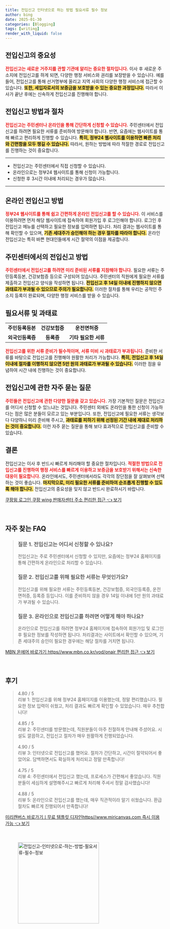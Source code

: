 ```yaml
---
title: 전입신고 인터넷으로 하는 방법 필요서류 필수 정보
author: bing
date: 2025-01-30
categories: [Blogging]
tags: [writing]
render_with_liquid: false
---
```



<h2 id='전입신고의 중요성'>전입신고의 중요성</h2>

<p><b><span style="color: #ee2323;">전입신고는 새로운 거주지를 관할 기관에 알리는 중요한 절차입니다.</span></b> 이사 후 새로운 주소지에 전입신고를 하게 되면, 다양한 행정 서비스와 권리를 보장받을 수 있습니다. 예를 들어, 전입신고를 통해 선거명부에 올리고 지역 사회의 다양한 행정 서비스에 접근할 수 있습니다. <b><span style="background-color: #ffe066;">또한, 세입자로서의 보증금을 보호받을 수 있는 중요한 과정입니다.</span></b> 따라서 이사가 끝난 후에는 신속하게 전입신고를 진행해야 합니다.</p>

<h2 id='전입신고 방법과 절차'>전입신고 방법과 절차</h2>

<p><b><span style="color: #ee2323;">전입신고는 주민센터나 온라인을 통해 간단하게 신청할 수 있습니다.</span></b> 주민센터에서 전입신고를 하려면 필요한 서류를 준비하여 방문해야 합니다. 반면, 요즘에는 웹사이트를 통해 빠르고 편리하게 진행할 수 있습니다. <b><span style="background-color: #ffe066;">특히, 정부24 웹사이트를 이용하면 빠른 처리와 간편함을 모두 챙길 수 있습니다.</span></b> 따라서, 원하는 방법에 따라 적절한 경로로 전입신고를 진행하는 것이 중요합니다.</p>

<hr />

<ul>
    <li>전입신고는 주민센터에서 직접 신청할 수 있습니다.</li>
    <li>온라인으로는 정부24 웹사이트를 통해 신청이 가능합니다.</li>
    <li>신청한 후 3시간 이내에 처리되는 경우가 많습니다.</li>
</ul>

<hr />

<h2 id='온라인 전입신고 방법'>온라인 전입신고 방법</h2>

<p><b><span style="color: #ee2323;">정부24 웹사이트를 통해 쉽고 간편하게 온라인 전입신고를 할 수 있습니다.</span></b> 이 서비스를 이용하려면 먼저 해당 웹사이트에 접속하여 회원가입 후 로그인해야 합니다. 로그인 후 전입신고 메뉴를 선택하고 필요한 정보를 입력하면 됩니다. 처리 결과는 웹사이트를 통해 확인할 수 있으며, <b><span style="background-color: #ffe066;">기존 세대주가 승인해야 하는 경우 절차를 따라야 합니다.</span></b> 온라인 전입신고는 특히 바쁜 현대인들에게 시간 절약의 이점을 제공합니다.</p>

<h2 id='주민센터에서의 전입신고 방법'>주민센터에서의 전입신고 방법</h2>

<p><b><span style="color: #ee2323;">주민센터에서 전입신고를 하려면 미리 준비된 서류를 지참해야 합니다.</span></b> 필요한 서류는 주민등록등본, 건강보험증 등으로 구성되어 있습니다. 주민센터의 직원에게 필요한 서류를 제출하고 전입신고 양식을 작성하면 됩니다. <b><span style="background-color: #ffe066;">전입신고 후 14일 이내에 진행하지 않으면 과태료가 부과될 수 있으므로 주의가 필요합니다.</span></b> 이러한 절차를 통해 우리는 공적인 주소지 등록이 완료되며, 다양한 행정 서비스를 받을 수 있습니다.</p>

<h2 id='필요서류 및 과태료'>필요서류 및 과태료</h2>

<table>
    <tr>
        <td style="text-align: center; height: 17px;"><b>주민등록등본</b></td>
        <td style="text-align: center; height: 17px;"><b>건강보험증</b></td>
        <td style="text-align: center; height: 17px;"><b>운전면허증</b></td>
    </tr>
    <tr>
        <td style="text-align: center; height: 17px;"><b>외국인등록증</b></td>
        <td style="text-align: center; height: 17px;"><b>등록증</b></td>
        <td style="text-align: center; height: 17px;"><b>기타 필요한 서류</b></td>
    </tr>
</table>

<p><b><span style="color: #ee2323;">전입신고를 위한 서류 준비가 필수적이며, 서류 미비 시 과태료가 부과됩니다.</span></b> 준비한 서류를 바탕으로 전입신고를 진행해야 원활한 처리가 가능합니다. <b><span style="background-color: #ffe066;">특히, 전입신고 후 14일 이내에 절차를 이행하지 않으면 5만 원의 과태료가 부과될 수 있습니다.</span></b> 이러한 점을 유념하여 시간 내에 진행하는 것이 중요합니다.</p>

<h2 id='전입신고에 관한 자주 묻는 질문'>전입신고에 관한 자주 묻는 질문</h2>

<p><b><span style="color: #ee2323;">주민들은 전입신고에 관한 다양한 질문을 갖고 있습니다.</span></b> 가장 기본적인 질문은 전입신고를 어디서 신청할 수 있느냐는 것입니다. 주민센터 외에도 온라인을 통한 신청이 가능하다는 점은 많은 분들이 모르고 있는 부분입니다. 또한, 전입신고에 필요한 서류는 생각보다 다양하니 미리 준비해 주시고, <b><span style="background-color: #ffe066;">과태료를 피하기 위해 선정된 기간 내에 제대로 처리하는 것이 중요합니다.</span></b> 이런 자주 묻는 질문을 통해 보다 효과적으로 전입신고를 준비할 수 있습니다.</p>

<h2 id='결론'>결론</h2>

<p>전입신고는 이사 후 반드시 빠르게 처리해야 할 중요한 절차입니다. <b><span style="color: #ee2323;">적절한 방법으로 전입신고를 진행하여 행정 서비스를 빠르게 이용하고 보증금을 보호받기 위해서는 신속한 대응이 필요합니다.</span></b> 온라인에서도, 주민센터에서라도 각각의 장단점을 잘 살펴보며 선택하는 것이 좋습니다. <b><span style="background-color: #ffe066;">마지막으로, 미리 필요한 서류를 준비하여 순조롭게 진행할 수 있도록 해야 합니다.</span></b> 전입신고의 중요성을 잊지 않고 반드시 완료하시기 바랍니다.</p>


<p><a class="click-button" title="쿠팡윙 로그인 쿠팡 wing 판매자센터 주소 편리한 접근" href="https://blackassets.github.io/posts/%EC%BF%A0%ED%8C%A1%EC%9C%99-%EB%A1%9C%EA%B7%B8%EC%9D%B8-%EC%BF%A0%ED%8C%A1-wing-%ED%8C%90%EB%A7%A4%EC%9E%90%EC%84%BC%ED%84%B0-%EC%A3%BC%EC%86%8C-%ED%8E%B8%EB%A6%AC%ED%95%9C-%EC%A0%91%EA%B7%BC/" rel="dofollow">쿠팡윙 로그인 쿠팡 wing 판매자센터 주소 편리한 접근 👈 보기</a></p><br>
<h2 id='자주_찾는_FAQ'>자주 찾는 FAQ</h2>
<div itemscope="" itemtype="https://schema.org/FAQPage"> 
<blockquote> 
<div itemscope="" itemprop="mainEntity" itemtype="https://schema.org/Question"> 
<h3 itemprop="name">질문 1. 전입신고는 어디서 신청할 수 있나요?</h3> 
<div itemscope="" itemprop="acceptedAnswer" itemtype="https://schema.org/Answer"> 
<span itemprop="text"> 
<p>전입신고는 주로 주민센터에서 신청할 수 있지만, 요즘에는 정부24 홈페이지를 통해 간편하게 온라인으로 처리할 수 있습니다.</p> 
</span> 
</div> 
</div> 

<div itemscope="" itemprop="mainEntity" itemtype="https://schema.org/Question"> 
<h3 itemprop="name">질문 2. 전입신고를 위해 필요한 서류는 무엇인가요?</h3> 
<div itemscope="" itemprop="acceptedAnswer" itemtype="https://schema.org/Answer"> 
<span itemprop="text"> 
<p>전입신고를 위해 필요한 서류는 주민등록등본, 건강보험증, 외국인등록증, 운전면허증, 등록증 등입니다. 이를 준비하지 않을 경우 14일 이내에 5만 원의 과태료가 부과될 수 있습니다.</p> 
</span> 
</div> 
</div> 

<div itemscope="" itemprop="mainEntity" itemtype="https://schema.org/Question"> 
<h3 itemprop="name">질문 3. 온라인으로 전입신고를 하려면 어떻게 해야 하나요?</h3> 
<div itemscope="" itemprop="acceptedAnswer" itemtype="https://schema.org/Answer"> 
<span itemprop="text"> 
<p>온라인으로 전입신고를 하려면 정부24 홈페이지에 접속하여 회원가입 및 로그인 후 필요한 정보를 작성하면 됩니다. 처리결과는 사이트에서 확인할 수 있으며, 기존 세대주의 승인이 필요한 경우에는 해당 절차를 거치면 됩니다.</p> 
</span> 
</div> 
</div> 
</blockquote> 
</div>
<p><a class="click-button" title="MBN 온에어 바로가기 https//www.mbn.co.kr/vod/onair 편리한 접근" href="https://blackassets.github.io/posts/MBN-%EC%98%A8%EC%97%90%EC%96%B4-%EB%B0%94%EB%A1%9C%EA%B0%80%EA%B8%B0-httpswww.mbn.co.krvodonair-%ED%8E%B8%EB%A6%AC%ED%95%9C-%EC%A0%91%EA%B7%BC/" rel="dofollow">MBN 온에어 바로가기 https//www.mbn.co.kr/vod/onair 편리한 접근 👈 보기</a></p><br>
<h2 id='후기'>후기</h2>
<div itemscope itemtype="https://schema.org/Product">
  <blockquote>
  <div itemprop="review" itemscope itemtype="https://schema.org/Review">
      <div itemprop="reviewRating" itemscope itemtype="https://schema.org/Rating"> <span itemprop="ratingValue">4.80</span> / <span itemprop="bestRating">5</span> </div>
      <span itemprop="reviewBody">리뷰 1: 전입신고를 위해 정부24 홈페이지를 이용했는데, 정말 편리했습니다. 필요한 정보 입력이 쉬웠고, 처리 결과도 빠르게 확인할 수 있었습니다. 매우 추천합니다!</span>
  </div>
  <br>
  <div itemprop="review" itemscope itemtype="https://schema.org/Review">
      <div itemprop="reviewRating" itemscope itemtype="https://schema.org/Rating"> <span itemprop="ratingValue">4.85</span> / <span itemprop="bestRating">5</span> </div>
      <span itemprop="reviewBody">리뷰 2: 주민센터를 방문했는데, 직원분들이 아주 친절하게 안내해 주셨어요. 시설도 깔끔하고, 전입신고 절차가 매우 원활하게 진행되었습니다.</span>
  </div>
  <br>
  <div itemprop="review" itemscope itemtype="https://schema.org/Review">
      <div itemprop="reviewRating" itemscope itemtype="https://schema.org/Rating"> <span itemprop="ratingValue">4.90</span> / <span itemprop="bestRating">5</span> </div>
      <span itemprop="reviewBody">리뷰 3: 인터넷으로 전입신고를 했어요. 절차가 간단하고, 시간이 절약되어서 좋았어요. 담백하면서도 확실하게 처리되고 정말 만족합니다!</span>
  </div>
  <br>
  <div itemprop="review" itemscope itemtype="https://schema.org/Review">
      <div itemprop="reviewRating" itemscope itemtype="https://schema.org/Rating"> <span itemprop="ratingValue">4.75</span> / <span itemprop="bestRating">5</span> </div>
      <span itemprop="reviewBody">리뷰 4: 주민센터에서 전입신고 했는데, 프로세스가 간편해서 좋았습니다. 직원분들이 세심하게 설명해주시고 빠르게 처리해 주셔서 정말 감사했습니다!</span>
  </div>
  <br>
  <div itemprop="review" itemscope itemtype="https://schema.org/Review">
      <div itemprop="reviewRating" itemscope itemtype="https://schema.org/Rating"> <span itemprop="ratingValue">4.88</span> / <span itemprop="bestRating">5</span> </div>
      <span itemprop="reviewBody">리뷰 5: 온라인으로 전입신고를 했는데, 매우 직관적이라 알기 쉬웠습니다. 환급 절차도 빠르게 진행되어서 만족합니다!</span>
  </div>
  </blockquote>
</div>
<p><a class="click-button" title="미리캔버스 바로가기ㅣ무료 템플릿 디자인https//www.miricanvas.com 즉시 이용 가능" href="https://blackassets.github.io/posts/%EB%AF%B8%EB%A6%AC%EC%BA%94%EB%B2%84%EC%8A%A4-%EB%B0%94%EB%A1%9C%EA%B0%80%EA%B8%B0%E3%85%A3%EB%AC%B4%EB%A3%8C-%ED%85%9C%ED%94%8C%EB%A6%BF-%EB%94%94%EC%9E%90%EC%9D%B8httpswww.miricanvas.com-%EC%A6%89%EC%8B%9C-%EC%9D%B4%EC%9A%A9-%EA%B0%80%EB%8A%A5/" rel="dofollow">미리캔버스 바로가기ㅣ무료 템플릿 디자인https//www.miricanvas.com 즉시 이용 가능 👈 보기</a></p><br>
<figure class="image"><img src="https://blackassets.github.io/assets/img/thumbnail/전입신고-인터넷으로-하는-방법-필요서류-필수-정보.webp" alt="전입신고-인터넷으로-하는-방법-필요서류-필수-정보" width="256" height="256"></figure>